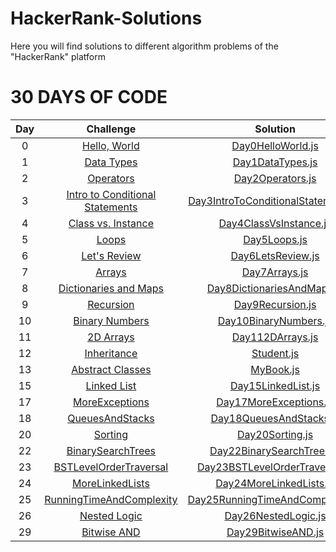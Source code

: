 # HackerRank-Solutions

Here you will find solutions to different algorithm problems of the "HackerRank" platform

# 30 DAYS OF CODE

| Day |                                                Challenge                                              				  |                                                                                           Solution                                                                                                                              									    |				 	  Support					               |
|:---:|:---------------------------------------------------------------------------------------------------------------------:|:-----------------------------------------------------------------------------------------------------------------------------------------------------------------------------------------------------------------------------------------------------------------------:|:------------------------------------------------------------:|
|  0  | [Hello, World](https://www.hackerrank.com/challenges/30-hello-world)                                  				  | [Day0HelloWorld.js](https://github.com/V11Playko/HackerRank-Solutions/tree/master/30-Days-Code/Day0HelloWorld.js)               									    |														       |
|  1  | [Data Types](https://www.hackerrank.com/challenges/30-data-types)                                     				  | [Day1DataTypes.js](https://github.com/V11Playko/HackerRank-Solutions/tree/master/30-Days-Code/Day1DataTypes.js)                									    | 														       |
|  2  | [Operators](https://www.hackerrank.com/challenges/30-operators/problem)                                   		      | [Day2Operators.js](https://github.com/V11Playko/HackerRank-Solutions/tree/master/30-Days-Code/Day2Operators.js)              										    | 														       |
|  3  | [Intro to Conditional Statements](https://www.hackerrank.com/challenges/30-conditional-statements/problem)            | [Day3IntroToConditionalStatements.js](https://github.com/V11Playko/HackerRank-Solutions/tree/master/30-Days-Code/Day3IntroToConditionalStatements.js)                  | 														       |
|  4  | [Class vs. Instance](https://www.hackerrank.com/challenges/30-class-vs-instance/problem)                              | [Day4ClassVsInstance.js](https://github.com/V11Playko/HackerRank-Solutions/tree/master/30-Days-Code/Day4ClassVsInstance.js)               						        | 														       |
|  5  | [Loops](https://www.hackerrank.com/challenges/30-loops/problem)                                       				  | [Day5Loops.js](https://github.com/V11Playko/HackerRank-Solutions/tree/master/30-Days-Code/Day5Loops.js)                											    | 	 													       |
|  6  | [Let's Review](https://www.hackerrank.com/challenges/30-review-loop/problem)                                      	  | [Day6LetsReview.js](https://github.com/V11Playko/HackerRank-Solutions/tree/master/30-Days-Code/Day6LetsReview.js)                						  			    |       											           |
|  7  | [Arrays](https://www.hackerrank.com/challenges/30-arrays/problem)                                       		      | [Day7Arrays.js](https://github.com/V11Playko/HackerRank-Solutions/tree/master/30-Days-Code/Day7Arrays.js)                											    |       											           |
|  8  | [Dictionaries and Maps](https://www.hackerrank.com/challenges/30-dictionaries-and-maps/problem)                       | [Day8DictionariesAndMaps.js](https://github.com/V11Playko/HackerRank-Solutions/tree/master/30-Days-Code/Day8DictionariesAndMaps.js)                				    |       											           |
|  9  | [Recursion](https://www.hackerrank.com/challenges/30-recursion/problem)                                       		  | [Day9Recursion.js](https://github.com/V11Playko/HackerRank-Solutions/tree/master/30-Days-Code/Day9Recursion.js)                									    |       											           |
|  10 | [Binary Numbers](https://www.hackerrank.com/challenges/30-binary-numbers/problem)                                     | [Day10BinaryNumbers.js](https://github.com/V11Playko/HackerRank-Solutions/tree/master/30-Days-Code/Day10BinaryNumbers.js)                							    |       											           |
|  11 | [2D Arrays](https://www.hackerrank.com/challenges/30-2d-arrays/problem)                                     	      | [Day112DArrays.js](https://github.com/V11Playko/HackerRank-Solutions/tree/master/30-Days-Code/Day112DArrays.js)                							 		    |       											           |
|  12 | [Inheritance](https://www.hackerrank.com/challenges/30-inheritance/problem)                                           | [Student.js](https://github.com/V11Playko/HackerRank-Solutions/tree/master/30-Days-Code/Student.js)                							                        |       											           |
|  13 | [Abstract Classes](https://www.hackerrank.com/challenges/30-abstract-classes/problem)                                 | [MyBook.js](https://github.com/V11Playko/HackerRank-Solutions/tree/master/30-Days-Code/MyBook.js)                							                            |       											           |
|  15 | [Linked List](https://www.hackerrank.com/challenges/30-linked-list/problem)                                           | [Day15LinkedList.js](https://github.com/V11Playko/HackerRank-Solutions/tree/master/30-Days-Code/Day15LinkedList.js)                							        |                                                              |
|  17 | [MoreExceptions](https://www.hackerrank.com/challenges/30-more-exceptions/problem)                                    | [Day17MoreExceptions.js](https://github.com/V11Playko/HackerRank-Solutions/tree/master/30-Days-Code/Day17MoreExceptions.js)                							|                                                              |
|  18 | [QueuesAndStacks](https://www.hackerrank.com/challenges/30-queues-stacks/problem)                                     | [Day18QueuesAndStacks.js](https://github.com/V11Playko/HackerRank-Solutions/tree/master/30-Days-Code/Day18QueuesAndStacks.js)                							|                                                              |
|  20 | [Sorting](https://www.hackerrank.com/challenges/30-sorting/problem)                                                   | [Day20Sorting.js](https://github.com/V11Playko/HackerRank-Solutions/tree/master/30-Days-Code/Day20Sorting.js)                							                |                                                              |
|  22 | [BinarySearchTrees](https://www.hackerrank.com/challenges/30-binary-search-trees/problem)                             | [Day22BinarySearchTrees.js](https://github.com/V11Playko/HackerRank-Solutions/tree/master/30-Days-Code/Day22BinarySearchTrees.js)                						|                                                              |
|  23 | [BSTLevelOrderTraversal](https://www.hackerrank.com/challenges/30-binary-trees/problem)                               | [Day23BSTLevelOrderTraversal.js](https://github.com/V11Playko/HackerRank-Solutions/tree/master/30-Days-Code/Day23BSTLevelOrderTraversal.js)                			|                                                              |
|  24 | [MoreLinkedLists](https://www.hackerrank.com/challenges/30-linked-list-deletion/problem)                              | [Day24MoreLinkedLists.js](https://github.com/V11Playko/HackerRank-Solutions/tree/master/30-Days-Code/Day24MoreLinkedLists.js)                							|                                                              |
|  25 | [RunningTimeAndComplexity](https://www.hackerrank.com/challenges/30-running-time-and-complexity/problem)              | [Day25RunningTimeAndComplexity.js](https://github.com/V11Playko/HackerRank-Solutions/tree/master/30-Days-Code/Day25RunningTimeAndComplexity.js)                		|                                                              |
|  26 | [Nested Logic](https://www.hackerrank.com/challenges/30-nested-logic/problem)           						      | [Day26NestedLogic.js](https://github.com/V11Playko/HackerRank-Solutions/tree/master/30-Days-Code/Day26NestedLogic.js)                		    		    	    	|                                                              |
|  29 | [Bitwise AND](https://www.hackerrank.com/challenges/30-bitwise-and/problem)             							  | [Day29BitwiseAND.js](https://github.com/V11Playko/HackerRank-Solutions/tree/master/30-Days-Code/Day29BitwiseAND.js)                	    		    			    |                                                              |

